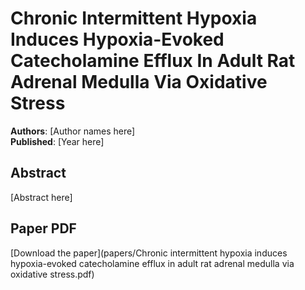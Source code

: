 # Chronic Intermittent Hypoxia Induces Hypoxia-Evoked Catecholamine Efflux In Adult Rat Adrenal Medulla Via Oxidative Stress

**Authors**: [Author names here]  
**Published**: [Year here]

## Abstract

[Abstract here]

## Paper PDF

[Download the paper](papers/Chronic intermittent hypoxia induces hypoxia-evoked catecholamine efflux in adult rat adrenal medulla via oxidative stress.pdf)
